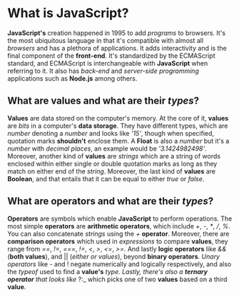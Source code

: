 # What is **JavaScript**?

**JavaScript's** creation happened in 1995 to add _programs_ to browsers. It's the most ubiquitous language in that it's compatible with almost all _browsers_ and has a plethora of applications. It adds interactivity and is the final component of the **front-end**. It's standardized by the ECMAScript standard, and ECMAScript is interchangeable with **JavaScript** when referring to it. It also has _back-end_ and _server-side programming_ applications such as **Node.js** among others.

## What are **values** and what are their _types_?

**Values** are data stored on the computer's memory. At the core of it, **values** are _bits_ in a computer's **data storage**. They have different types, which are _number_ denoting a _number_ and looks like _'15'_, though when specified, quotation marks **shouldn't** enclose them. A **Float** is also a _number_ but it's a _number_ with _decimal places_, an example would be _'3.1424982498'_. Moreover, another kind of **values** are _strings_ which are a string of words enclosed within either single or double quotation marks as long as they match on either end of the _string_. Moreover, the last kind of **values** are **Boolean**, and that entails that it can be equal to either _true_ or _false_.

## What are **operators** and what are their _types_?

**Operators** are symbols which enable **JavaScript** to perform operations. The most simple **operators** are **arithmetic operators**, which include _+_, _-_, _*_, _/_, _%_. You can also concatenate _strings_ using the _+_ **operator**. Moreover, there are **comparison operators** which used in _expressions_ to compare **values**, they range from _==_, _!=_, _===_, _!=_, _<_, _>_, _<=_, _>=_. And lastly **logic operators** like _&&_ (**both values**), and || (_either or values_), beyond **binary operators**. _Unary operators_ like - and ! negate numerically and logically respectively, and also the _typeof_ used to find a **value's** _type. Lastly, there's also a **ternary operator** that looks like_ ?:_ which picks one of two **values** based on a third **value**.
